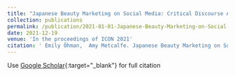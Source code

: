 ```yaml
---
title: "Japanese Beauty Marketing on Social Media: Critical Discourse Analysis Meets NLP"
collection: publications
permalink: /publication/2021-01-01-Japanese-Beauty-Marketing-on-Social-Media-Critical-Discourse-Analysis-Meets-NLP
date: 2021-12-19
venue: 'In the proceedings of ICON 2021'
citation: ' Emily Öhman,  Amy Metcalfe. Japanese Beauty Marketing on Social Media: Critical Discourse Analysis Meets NLP.  In the proceedings of ICON 2021, 2021.'
---
```

Use [Google Scholar](https://scholar.google.com/scholar?q=Japanese+Beauty+Marketing+on+Social+Media:+Critical+Discourse+Analysis+Meets+NLP){:target="_blank"} for full citation